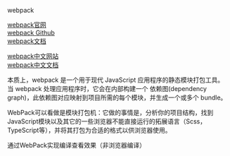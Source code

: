 webpack

[webpack官网](https://webpack.js.org/)  
[webpack Github](https://github.com/webpack/webpack)  
[webpack文档](https://webpack.js.org/concepts/)  

[webpack中文网站](https://webpack.docschina.org)  
[webpack中文文档](https://webpack.docschina.org/concepts/)  


本质上，webpack 是一个用于现代 JavaScript 应用程序的静态模块打包工具。当 webpack 处理应用程序时，它会在内部构建一个 依赖图(dependency graph)，此依赖图对应映射到项目所需的每个模块，并生成一个或多个 bundle。


WebPack可以看做是模块打包机：它做的事情是，分析你的项目结构，找到JavaScript模块以及其它的一些浏览器不能直接运行的拓展语言（Scss，TypeScript等），并将其打包为合适的格式以供浏览器使用。

通过WebPack实现编译查看效果（非浏览器编译）



